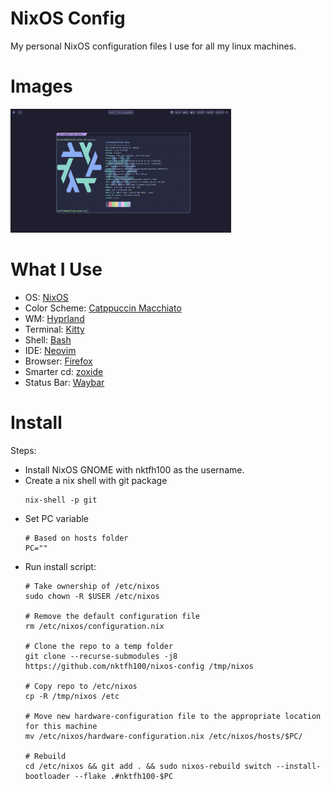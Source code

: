 
# NixOS Config

My personal NixOS configuration files I use for all my linux machines.

# Images

<img src="assets/screenshot.png" alt="Screenshot 1" style="width: 70%;">


# What I Use

- OS: [NixOS](https://nixos.org)
- Color Scheme: [Catppuccin Macchiato](https://catppuccin.com)
- WM: [Hyprland](https://hyprland.org/)
- Terminal: [Kitty](https://sw.kovidgoyal.net/kitty)
- Shell: [Bash](https://www.gnu.org/software/bash)
- IDE: [Neovim](https://neovim.io)
- Browser: [Firefox](https://www.mozilla.org/en-US/firefox)
- Smarter cd: [zoxide](https://github.com/ajeetdsouza/zoxide)
- Status Bar: [Waybar](https://github.com/Alexays/Waybar)

# Install

Steps:

* Install NixOS GNOME with nktfh100 as the username.
* Create a nix shell with git package
    ```
    nix-shell -p git
    ```
* Set PC variable
    ```
    # Based on hosts folder
    PC=""
    ```
* Run install script:
    ```
    # Take ownership of /etc/nixos
    sudo chown -R $USER /etc/nixos

    # Remove the default configuration file
    rm /etc/nixos/configuration.nix

    # Clone the repo to a temp folder
    git clone --recurse-submodules -j8 https://github.com/nktfh100/nixos-config /tmp/nixos

    # Copy repo to /etc/nixos
    cp -R /tmp/nixos /etc

    # Move new hardware-configuration file to the appropriate location for this machine
    mv /etc/nixos/hardware-configuration.nix /etc/nixos/hosts/$PC/

    # Rebuild
    cd /etc/nixos && git add . && sudo nixos-rebuild switch --install-bootloader --flake .#nktfh100-$PC
    ```
